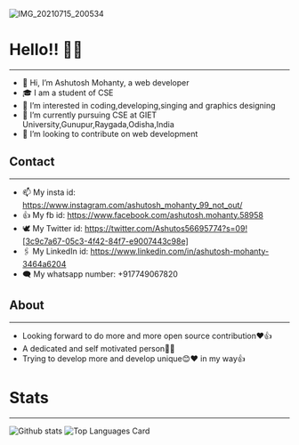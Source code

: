 ![IMG_20210715_200534](https://user-images.githubusercontent.com/75971776/125806547-f2e8299b-9165-4ac9-82ca-d2ffb28dfa72.jpg)
# Hello!! 👋👋
-----------------------
- 👋 Hi, I’m Ashutosh Mohanty, a web developer
- 🎓 I am a student of CSE
- 👀 I’m interested in coding,developing,singing and graphics designing
- 🌱 I’m currently pursuing CSE at GIET University,Gunupur,Raygada,Odisha,India
- 💞️ I’m looking to contribute on web development
## Contact
------------------------
- 📫 My insta id: https://www.instagram.com/ashutosh_mohanty_99_not_out/
- 👍 My fb id: https://www.facebook.com/ashutosh.mohanty.58958
- 🕊️ My Twitter id: https://twitter.com/Ashutos56695774?s=09![3c9c7a67-05c3-4f42-84f7-e9007443c98e]
- 🖇️ My LinkedIn id: https://www.linkedin.com/in/ashutosh-mohanty-3464a6204
- 🗨️ My whatsapp number: +917749067820
## About
-------------------------
- Looking forward to do more and more open source contribution❤️👍
- A dedicated and self motivated person💖💖
- Trying to develop more and develop unique😊❤️ in my way👍

# Stats
-----------------------------



![Github stats](https://github-readme-stats.vercel.app/api?username=Ashutosh102&theme=outrun&show_icons=true&count_private=true)
![Top Languages Card](https://github-readme-stats.vercel.app/api/top-langs/?username=Ashutosh102&theme=radical&show_icons=true&count_private=true)


<!---
Ashutosh102/Ashutosh102 is a ✨ special ✨ repository because its `README.md` (this file) appears on your GitHub profile.
You can click the Preview link to take a look at your changes.
--->
